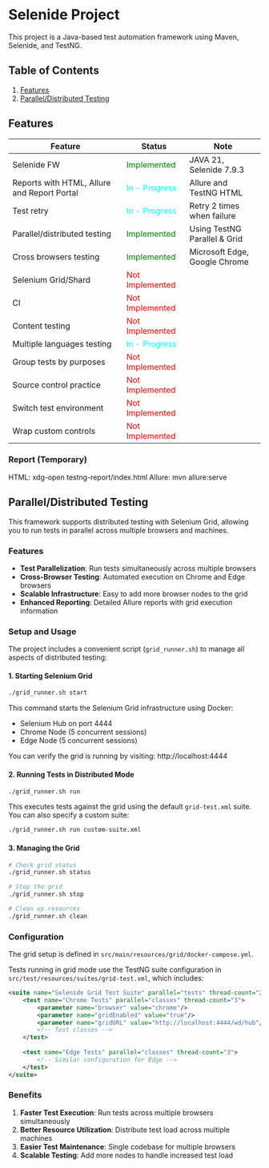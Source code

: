 # Selenide Project
This project is a Java-based test automation framework using Maven, Selenide, and TestNG.

## Table of Contents
1. [Features](#features)
2. [Parallel/Distributed Testing](#paralleldistributed-testing)


## Features
| Feature                                     | Status                                           | Note                          |
|---------------------------------------------|--------------------------------------------------|-------------------------------|
| Selenide FW                                 | <span style="color: green;">Implemented</span>   | JAVA 21, Selenide 7.9.3       |
| Reports with HTML, Allure and Report Portal | <span style="color: cyan;">In - Progress</span>  | Allure and TestNG HTML        |
| Test retry                                  | <span style="color: cyan;">In - Progress</span>  | Retry 2 times when failure    |
| Parallel/distributed testing                | <span style="color: green;">Implemented</span>   | Using TestNG Parallel & Grid  |
| Cross browsers testing                      | <span style="color: green;">Implemented</span>   | Microsoft Edge, Google Chrome |
| Selenium Grid/Shard                         | <span style="color: red;">Not Implemented</span> |                               |
| CI                                          | <span style="color: red;">Not Implemented</span> |                               |
| Content testing                             | <span style="color: red;">Not Implemented</span> |                               |
| Multiple languages testing                  | <span style="color: cyan;">In - Progress</span>  |                               |
| Group tests by purposes                     | <span style="color: red;">Not Implemented</span> |                               |
| Source control practice                     | <span style="color: red;">Not Implemented</span> |                               |
| Switch test environment                     | <span style="color: red;">Not Implemented</span> |                               |
| Wrap custom controls                        | <span style="color: red;">Not Implemented</span> |                               |

### Report  (Temporary) 
HTML: xdg-open testng-report/index.html
Allure: mvn allure:serve

## Parallel/Distributed Testing

This framework supports distributed testing with Selenium Grid, allowing you to run tests in parallel across multiple browsers and machines.

### Features

- **Test Parallelization**: Run tests simultaneously across multiple browsers
- **Cross-Browser Testing**: Automated execution on Chrome and Edge browsers
- **Scalable Infrastructure**: Easy to add more browser nodes to the grid
- **Enhanced Reporting**: Detailed Allure reports with grid execution information

### Setup and Usage

The project includes a convenient script (`grid_runner.sh`) to manage all aspects of distributed testing:

#### 1. Starting Selenium Grid

```bash
./grid_runner.sh start
```

This command starts the Selenium Grid infrastructure using Docker:
- Selenium Hub on port 4444
- Chrome Node (5 concurrent sessions)
- Edge Node (5 concurrent sessions)

You can verify the grid is running by visiting: http://localhost:4444

#### 2. Running Tests in Distributed Mode

```bash
./grid_runner.sh run
```

This executes tests against the grid using the default `grid-test.xml` suite. You can also specify a custom suite:

```bash
./grid_runner.sh run custom-suite.xml
```

#### 3. Managing the Grid

```bash
# Check grid status
./grid_runner.sh status

# Stop the grid
./grid_runner.sh stop

# Clean up resources
./grid_runner.sh clean
```

### Configuration

The grid setup is defined in `src/main/resources/grid/docker-compose.yml`.

Tests running in grid mode use the TestNG suite configuration in `src/test/resources/suites/grid-test.xml`, which includes:

```xml
<suite name="Selenide Grid Test Suite" parallel="tests" thread-count="2">
    <test name="Chrome Tests" parallel="classes" thread-count="3">
        <parameter name="browser" value="chrome"/>
        <parameter name="gridEnabled" value="true"/>
        <parameter name="gridURL" value="http://localhost:4444/wd/hub"/>
        <!-- Test classes -->
    </test>
    
    <test name="Edge Tests" parallel="classes" thread-count="3">
        <!-- Similar configuration for Edge -->
    </test>
</suite>
```

### Benefits

1. **Faster Test Execution**: Run tests across multiple browsers simultaneously
2. **Better Resource Utilization**: Distribute test load across multiple machines
3. **Easier Test Maintenance**: Single codebase for multiple browsers
4. **Scalable Testing**: Add more nodes to handle increased test load
